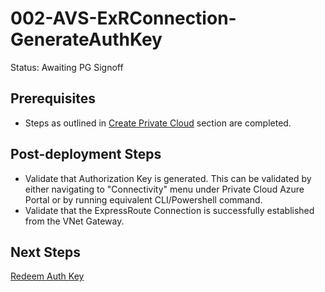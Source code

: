 # 002-AVS-ExRConnection-GenerateAuthKey
Status: Awaiting PG Signoff

## Prerequisites

* Steps as outlined in [Create Private Cloud](../001-AVS-PrivateCloud/readme.md) section are completed.

## Post-deployment Steps

* Validate that Authorization Key is generated. This can be validated by either navigating to "Connectivity" menu under Private Cloud Azure Portal or by running equivalent CLI/Powershell command.
* Validate that the ExpressRoute Connection is successfully established from the VNet Gateway.  

## Next Steps

[Redeem Auth Key](../003-AVS-ExRConnection-SeperateAuthKey/readme.md)
